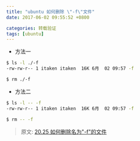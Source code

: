 ```yaml
---
title: "ubuntu 如何删除 \"-f\"文件"
date: 2017-06-02 09:55:52 +0800

categories: 转载验证
tags: [ubuntu]
---
```


- 方法一

```bash
$ ls -l ./-f
-rw-rw-r-- 1 itaken itaken  16K 6月  02 09:57 -f

$ rm ./-f
```

- 方法二

```bash
$ ls -l -- -f
-rw-rw-r-- 1 itaken itaken  16K 6月  02 09:57 -f

$ rm -- -f
```

> 原文: [20.25 如何删除名为"-f"的文件](http://scz.617.cn/unix/201501270855.txt)
